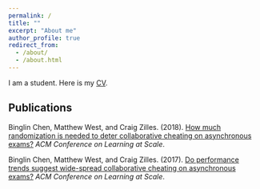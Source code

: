 ```yaml
---
permalink: /
title: ""
excerpt: "About me"
author_profile: true
redirect_from: 
  - /about/
  - /about.html
---
```


I am a student. Here is my [CV](https://chen386.github.io/files/cv.pdf).

Publications
------

Binglin Chen, Matthew West, and Craig Zilles. (2018). [How much randomization is needed to deter collaborative cheating on asynchronous exams?](https://chen386.github.io/files/paper_las_2018.pdf) <i>ACM Conference on Learning at Scale</i>.

Binglin Chen, Matthew West, and Craig Zilles. (2017). [Do performance trends suggest wide-spread collaborative cheating on asynchronous exams?](https://chen386.github.io/files/paper_las_2017.pdf) <i>ACM Conference on Learning at Scale</i>.

